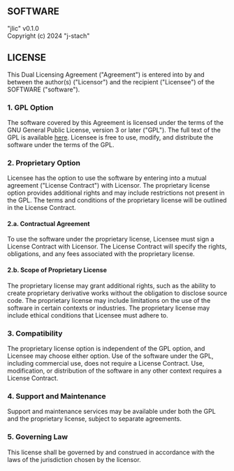 
## SOFTWARE
"jlic" v0.1.0 <br>
Copyright (c) 2024 "j-stach"

## LICENSE
This Dual Licensing Agreement ("Agreement") is entered into by and between 
the author(s) ("Licensor") and the recipient ("Licensee") of the SOFTWARE ("software").

### 1. GPL Option
The software covered by this Agreement is licensed under the terms of the GNU General Public License, version 3 or later ("GPL").
The full text of the GPL is available [here](https://www.gnu.org/licenses/gpl-3.0.en.html).
Licensee is free to use, modify, and distribute the software under the terms of the GPL.

### 2. Proprietary Option
Licensee has the option to use the software by entering into a mutual agreement ("License Contract") with Licensor.
The proprietary license option provides additional rights and may include restrictions not present in the GPL.
The terms and conditions of the proprietary license will be outlined in the License Contract.

#### 2.a. Contractual Agreement
To use the software under the proprietary license, Licensee must sign a License Contract with Licensor.
The License Contract will specify the rights, obligations, and any fees associated with the proprietary license.

#### 2.b. Scope of Proprietary License
The proprietary license may grant additional rights, 
such as the ability to create proprietary derivative works without the obligation to disclose source code.
The proprietary license may include limitations on the use of the software in certain contexts or industries.
The proprietary license may include ethical conditions that Licensee must adhere to.

### 3. Compatibility
The proprietary license option is independent of the GPL option, and Licensee may choose either option.
Use of the software under the GPL, including commercial use, does not require a License Contract.
Use, modification, or distribution of the software in any other context requires a License Contract. 

### 4. Support and Maintenance
Support and maintenance services may be available under both the GPL and the proprietary license, subject to separate agreements.

### 5. Governing Law
This license shall be governed by and construed in accordance with the laws of the jurisdiction chosen by the licensor.




